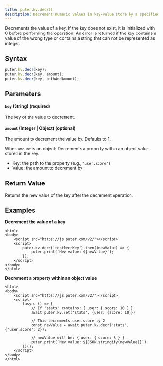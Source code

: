 ```yaml
---
title: puter.kv.decr()
description: Decrement numeric values in key-value store by a specified amount.
---
```


Decrements the value of a key. If the key does not exist, it is initialized with 0 before performing the operation. An error is returned if the key contains a value of the wrong type or contains a string that can not be represented as integer.

## Syntax

```js
puter.kv.decr(key);
puter.kv.decr(key, amount);
puter.kv.decr(key, pathAndAmount);
```

## Parameters

#### `key` (String) (required)

The key of the value to decrement.

#### `amount` (Integer | Object) (optional)

The amount to decrement the value by. Defaults to 1.

When `amount` is an object: Decrements a property within an object value stored in the key.

- Key: the path to the property (e.g., `"user.score"`)
- Value: the amount to decrement by

## Return Value

Returns the new value of the key after the decrement operation.

## Examples

<strong class="example-title">Decrement the value of a key</strong>

```html;kv-decr
<html>
<body>
    <script src="https://js.puter.com/v2/"></script>
    <script>
        puter.kv.decr('testDecrKey').then((newValue) => {
            puter.print(`New value: ${newValue}`);
        });
    </script>
</body>
</html>
```

<strong class="example-title">Decrement a property within an object value</strong>

```html;kv-decr-nested
<html>
<body>
    <script src="https://js.puter.com/v2/"></script>
    <script>
        (async () => {
            // If 'stats' contains: { user: { score: 10 } }
            await puter.kv.set('stats', {user: {score: 10}})

            // This decrements user.score by 2
            const newValue = await puter.kv.decr('stats', {"user.score": 2});

            // newValue will be: { user: { score: 8 } }
            puter.print(`New value: ${JSON.stringify(newValue)}`);
        })();
    </script>
</body>
</html>
```
